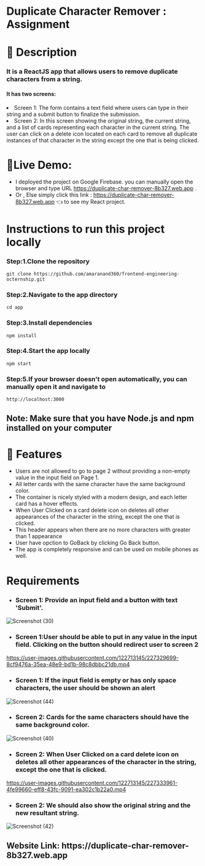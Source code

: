 # Duplicate Character Remover : Assignment

# 📝 Description
<h3> It is a ReactJS app that allows users to remove duplicate characters from a string.</h3>
<h4>It has two screens:</h4> 
 <li>Screen 1: The form contains a text field where users can type in their string and a submit button to finalize the submission.</li>
<li> Screen 2: In this screen showing the original string, the current string, and a list of cards representing each character in the current string. The user can click on a delete icon located on each card to remove all duplicate instances of that character in the string except the one that is being clicked.</li>


# 🚀Live Demo:

 - I deployed the project on Google Firebase.  you can manually open the browser and type URL  https://duplicate-char-remover-8b327.web.app .  
- Or , Else simply click this link : https://duplicate-char-remover-8b327.web.app 👈 to see my React project.


# Instructions to run this project locally

<h3> Step:1.Clone the repository </h3>

``` 
git clone https://github.com/amaranand360/frontend-engineering-octernship.git

```

<h3>Step:2.Navigate to the app directory </h3>

```
cd app

```
<h3>Step:3.Install dependencies </h3>

```
npm install

```

<h3>Step:4.Start the app locally </h3>

```
npm start

```

<h3>Step:5.If your browser doesn't open automatically, you can manually open it and navigate to  </h3>

```
http://localhost:3000

```
<h2>Note: Make sure that you have Node.js and npm installed on your computer</h2>


# 🎨 Features
- Users are not allowed to go to page 2 without providing a non-empty value in the input field on Page 1.
- All letter cards with the same character have the same background color.
- The container is nicely styled with a modern design, and each letter card has a hover effects.
- When User Clicked on a card delete icon on deletes all other appearances of the character in the string, except the one that is clicked.
- This header appears when there are no more characters with greater than 1 appearance
- User have opction to GoBack by clicking Go Back button.
- The app is completely responsive and can be used on mobile phones as well.


# Requirements
- <h3>Screen 1: Provide an input field and a button with text 'Submit'.</h3>

![Screenshot (30)](https://user-images.githubusercontent.com/122713145/227322833-30bc6701-3a7c-4dbf-a354-c3c000819566.png)

- <h3>Screen 1:User should be able to put in any value in the input field. Clicking on the button should redirect user to screen 2</h3>

https://user-images.githubusercontent.com/122713145/227329699-8cf9476a-35ea-48e9-bd1b-98c8dbbc21db.mp4

- <h3>Screen 1: If the input field is empty or has only space characters, the user should be shown an alert </h3>

![Screenshot (44)](https://user-images.githubusercontent.com/122713145/227335924-dabf5c31-3362-47b0-8e6a-60bc742ae5ba.png)


- <h3>Screen 2: Cards for the same characters should have the same background color.</h3>

![Screenshot (40)](https://user-images.githubusercontent.com/122713145/227333090-a13b4e56-e586-4848-9052-9d98c336997b.png)

- <h3>Screen 2: When User Clicked on a card delete icon on deletes all other appearances of the character in the string, except the one that is clicked.</h3>

https://user-images.githubusercontent.com/122713145/227333961-4fe99660-eff8-43fc-9091-ea302c1b22a0.mp4


- <h3>Screen 2: We should also show the original string and the new resultant string. </h3>

![Screenshot (42)](https://user-images.githubusercontent.com/122713145/227334278-e919682b-8995-48a2-9fd1-c4b66badd907.png)


<h2> Website Link: https://duplicate-char-remover-8b327.web.app </h2>


